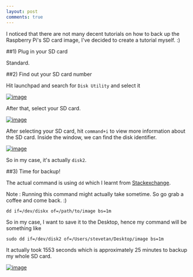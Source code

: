 ```yaml
---
layout: post
comments: true
---
```

I noticed that there are not many decent tutorials on how to back up the Raspberry Pi's SD card image, I've decided to create a tutorial myself. :)

##1) Plug in your SD card

Standard.

##2) Find out your SD card number

Hit launchpad and search for `Disk Utility` and select it

[![image](https://www.evernote.com/shard/s13/sh/e2d349d3-b4da-427a-8e38-db4824f15637/b98db0fe711867e56f9d8ec1a9349720/deep/0/Fullscreen%2012/2/13%2012:29%20PM.jpg)](https://www.evernote.com/shard/s13/sh/e2d349d3-b4da-427a-8e38-db4824f15637/b98db0fe711867e56f9d8ec1a9349720/deep/0/Fullscreen%2012/2/13%2012:29%20PM.jpg)

After that, select your SD card.

[![image](https://www.evernote.com/shard/s13/sh/f0454a95-9207-43a9-b995-361b429685b3/d6b3bcb57ad5344f3b074cd1bb072d19/deep/0/12/2/13%2012:14%20PM.jpg)](https://www.evernote.com/shard/s13/sh/f0454a95-9207-43a9-b995-361b429685b3/d6b3bcb57ad5344f3b074cd1bb072d19/deep/0/12/2/13%2012:14%20PM.jpg)

After selecting your SD card, hit `command+i` to view more information about the SD card. Inside the window, we can find the disk identifier.

[![image](https://www.evernote.com/shard/s13/sh/37e0dcda-a792-492f-bce4-dbd9e0c1c639/001bedcf4d43d28f1958ed1ea9c6dc85/deep/0/12/2/13%2012:22%20PM.jpg)](https://www.evernote.com/shard/s13/sh/37e0dcda-a792-492f-bce4-dbd9e0c1c639/001bedcf4d43d28f1958ed1ea9c6dc85/deep/0/12/2/13%2012:22%20PM.jpg)

So in my case, it's actually `disk2`.

##3) Time for backup!

The actual command is using `dd` which I learnt from [Stackexchange](http://raspberrypi.stackexchange.com/questions/311/how-do-i-backup-my-raspberry-pi).

Note : Running this command might actually take sometime. So go grab a coffee and come back. :)

	dd if=/dev/diskx of=/path/to/image bs=1m

So in my case, I want to save it to the Desktop, hence my command will be something like

	sudo dd if=/dev/disk2 of=/Users/stevetan/Desktop/image bs=1m
	
It actually took 1553 seconds which is approximately 25 minutes to backup my whole SD card. 

[![image](https://www.evernote.com/shard/s13/sh/d2d29aa8-346e-499f-a1a1-62124ea29e11/82e0cde8c635b15e97d0df77053b551c/deep/0/Screen%20Shot%202013-02-12%20at%2012.09.05%20PM.jpg)](https://www.evernote.com/shard/s13/sh/d2d29aa8-346e-499f-a1a1-62124ea29e11/82e0cde8c635b15e97d0df77053b551c/deep/0/Screen%20Shot%202013-02-12%20at%2012.09.05%20PM.jpg)
